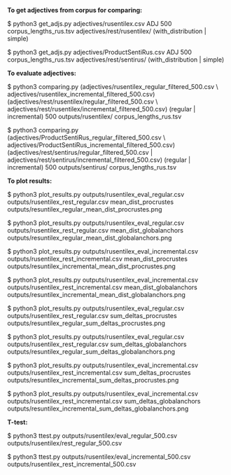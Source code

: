 **To get adjectives from corpus for comparing:**  

$ python3 get_adjs.py adjectives/rusentilex.csv ADJ 500 corpus_lengths_rus.tsv adjectives/rest/rusentilex/ (with_distribution | simple)

$ python3 get_adjs.py adjectives/ProductSentiRus.csv ADJ 500 corpus_lengths_rus.tsv adjectives/rest/sentirus/ (with_distribution | simple)

**To evaluate adjectives:**  

$ python3 comparing.py (adjectives/rusentilex_regular_filtered_500.csv \ adjectives/rusentilex_incremental_filtered_500.csv) (adjectives/rest/rusentilex/regular_filtered_500.csv \ adjectives/rest/rusentilex/incremental_filtered_500.csv) (regular | incremental) 500 outputs/rusentilex/ corpus_lengths_rus.tsv

$ python3 comparing.py (adjectives/ProductSentiRus_regular_filtered_500.csv \ adjectives/ProductSentiRus_incremental_filtered_500.csv) (adjectives/rest/sentirus/regular_filtered_500.csv | adjectives/rest/sentirus/incremental_filtered_500.csv) (regular | incremental) 500 outputs/sentirus/ corpus_lengths_rus.tsv

**To plot results:**  

$ python3 plot_results.py outputs/rusentilex_eval_regular.csv outputs/rusentilex_rest_regular.csv mean_dist_procrustes outputs/resuntilex_regular_mean_dist_procrustes.png

$ python3 plot_results.py outputs/rusentilex_eval_regular.csv outputs/rusentilex_rest_regular.csv mean_dist_globalanchors outputs/resuntilex_regular_mean_dist_globalanchors.png

$ python3 plot_results.py outputs/rusentilex_eval_incremental.csv outputs/rusentilex_rest_incremental.csv mean_dist_procrustes outputs/resuntilex_incremental_mean_dist_procrustes.png

$ python3 plot_results.py outputs/rusentilex_eval_incremental.csv outputs/rusentilex_rest_incremental.csv mean_dist_globalanchors outputs/resuntilex_incremental_mean_dist_globalanchors.png

$ python3 plot_results.py outputs/rusentilex_eval_regular.csv outputs/rusentilex_rest_regular.csv sum_deltas_procrustes outputs/resuntilex_regular_sum_deltas_procrustes.png

$ python3 plot_results.py outputs/rusentilex_eval_regular.csv outputs/rusentilex_rest_regular.csv sum_deltas_globalanchors outputs/resuntilex_regular_sum_deltas_globalanchors.png

$ python3 plot_results.py outputs/rusentilex_eval_incremental.csv outputs/rusentilex_rest_incremental.csv sum_deltas_procrustes outputs/resuntilex_incremental_sum_deltas_procrustes.png

$ python3 plot_results.py outputs/rusentilex_eval_incremental.csv outputs/rusentilex_rest_incremental.csv sum_deltas_globalanchors outputs/resuntilex_incremental_sum_deltas_globalanchors.png

**T-test:**  

$ python3 ttest.py outputs/rusentilex/eval_regular_500.csv outputs/rusentilex/rest_regular_500.csv

$ python3 ttest.py outputs/rusentilex/eval_incremental_500.csv outputs/rusentilex_rest_incremental_500.csv
